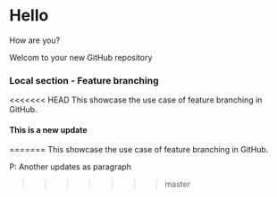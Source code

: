 # Hello 
How are you? 

Welcom to your new GitHub repository


### Local section - Feature branching 
<<<<<<< HEAD
This showcase the use case of feature branching in GitHub.

#### This is a new update 
=======
This showcase the use case of feature branching in GitHub. 

P: Another updates as paragraph
>>>>>>> master

